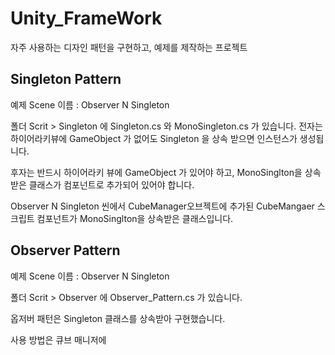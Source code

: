 # Unity_FrameWork
자주 사용하는 디자인 패턴을 구현하고, 예제를 제작하는 프로젝트

## Singleton Pattern
예제 Scene 이름 : Observer N Singleton

폴더 Scrit > Singleton 에 Singleton.cs 와 MonoSingleton.cs 가 있습니다.
전자는 하이어라키뷰에 GameObject 가 없어도 Singleton 을 상속 받으면 인스턴스가 생성됩니다.

후자는 반드시 하이어라키 뷰에 GameObject 가 있어야 하고, MonoSinglton을 상속받은 클래스가 컴포넌트로 추가되어 있어야 합니다.

Observer N Singleton 씬에서 CubeManager오브젝트에 추가된 CubeMangaer 스크립트 컴포넌트가 MonoSinglton을 상속받은 클래스입니다.

## Observer Pattern
예제 Scene 이름 : Observer N Singleton

폴더 Scrit > Observer 에 Observer_Pattern.cs 가 있습니다.

옵저버 패턴은 Singleton 클래스를 상속받아 구현했습니다.

사용 방법은 큐브 매니저에 

<Image>

</Image>
